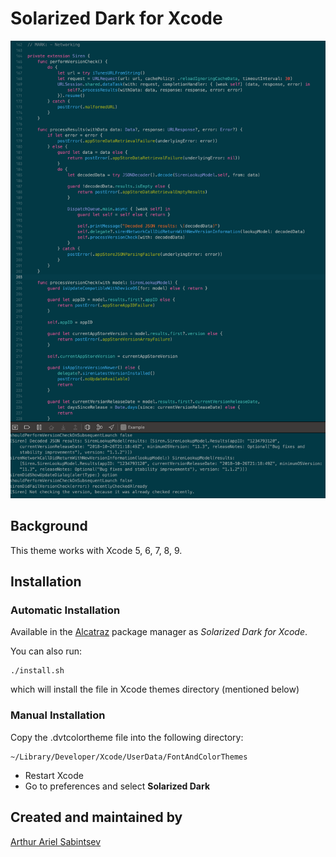 Solarized Dark for Xcode
========================

![Solarized Dark Screen Shot](https://github.com/ArtSabintsev/Solarized-Dark-for-Xcode/blob/master/SolarizedDark.png?raw=true "Solarized Dark Screenshot")

## Background
This theme works with Xcode 5, 6, 7, 8, 9.

## Installation
### Automatic Installation
Available in the [Alcatraz](http://www.alcatraz.io) package manager as *Solarized Dark for Xcode*.

You can also run:
```
./install.sh
```

which will install the file in Xcode themes directory (mentioned below)

### Manual Installation
Copy the .dvtcolortheme file into the following directory:

```
~/Library/Developer/Xcode/UserData/FontAndColorThemes
```
- Restart Xcode
- Go to preferences and select **Solarized Dark**

## Created and maintained by
[Arthur Ariel Sabintsev](http://www.sabintsev.com)

